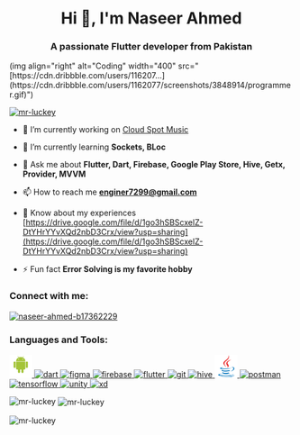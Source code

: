 <h1 align="center">Hi 👋, I'm Naseer Ahmed</h1>
<h3 align="center">A passionate Flutter developer from Pakistan</h3>
(img align="right" alt="Coding" width="400" src="[https://cdn.dribbble.com/users/116207...](https://cdn.dribbble.com/users/1162077/screenshots/3848914/programmer.gif)")

<p align="left"> <a href="https://github.com/ryo-ma/github-profile-trophy"><img src="https://github-profile-trophy.vercel.app/?username=mr-luckey" alt="mr-luckey" /></a> </p>

- 🔭 I’m currently working on [Cloud Spot Music](https://play.google.com/store/apps/details?id=com.appware.cloudSpot)

- 🌱 I’m currently learning **Sockets, BLoc**

- 💬 Ask me about **Flutter, Dart, Firebase, Google Play Store, Hive, Getx, Provider, MVVM**

- 📫 How to reach me **enginer7299@gmail.com**

- 📄 Know about my experiences [https://drive.google.com/file/d/1go3hSBScxelZ-DtYHrYYvXQd2nbD3Crx/view?usp=sharing](https://drive.google.com/file/d/1go3hSBScxelZ-DtYHrYYvXQd2nbD3Crx/view?usp=sharing)

- ⚡ Fun fact **Error Solving is my favorite hobby**

<h3 align="left">Connect with me:</h3>
<p align="left">
<a href="https://linkedin.com/in/naseer-ahmed-b17362229" target="blank"><img align="center" src="https://raw.githubusercontent.com/rahuldkjain/github-profile-readme-generator/master/src/images/icons/Social/linked-in-alt.svg" alt="naseer-ahmed-b17362229" height="30" width="40" /></a>
</p>

<h3 align="left">Languages and Tools:</h3>
<p align="left"> <a href="https://developer.android.com" target="_blank" rel="noreferrer"> <img src="https://raw.githubusercontent.com/devicons/devicon/master/icons/android/android-original-wordmark.svg" alt="android" width="40" height="40"/> </a> <a href="https://dart.dev" target="_blank" rel="noreferrer"> <img src="https://www.vectorlogo.zone/logos/dartlang/dartlang-icon.svg" alt="dart" width="40" height="40"/> </a> <a href="https://www.figma.com/" target="_blank" rel="noreferrer"> <img src="https://www.vectorlogo.zone/logos/figma/figma-icon.svg" alt="figma" width="40" height="40"/> </a> <a href="https://firebase.google.com/" target="_blank" rel="noreferrer"> <img src="https://www.vectorlogo.zone/logos/firebase/firebase-icon.svg" alt="firebase" width="40" height="40"/> </a> <a href="https://flutter.dev" target="_blank" rel="noreferrer"> <img src="https://www.vectorlogo.zone/logos/flutterio/flutterio-icon.svg" alt="flutter" width="40" height="40"/> </a> <a href="https://git-scm.com/" target="_blank" rel="noreferrer"> <img src="https://www.vectorlogo.zone/logos/git-scm/git-scm-icon.svg" alt="git" width="40" height="40"/> </a> <a href="https://hive.apache.org/" target="_blank" rel="noreferrer"> <img src="https://www.vectorlogo.zone/logos/apache_hive/apache_hive-icon.svg" alt="hive" width="40" height="40"/> </a> <a href="https://www.java.com" target="_blank" rel="noreferrer"> <img src="https://raw.githubusercontent.com/devicons/devicon/master/icons/java/java-original.svg" alt="java" width="40" height="40"/> </a> <a href="https://postman.com" target="_blank" rel="noreferrer"> <img src="https://www.vectorlogo.zone/logos/getpostman/getpostman-icon.svg" alt="postman" width="40" height="40"/> </a> <a href="https://www.tensorflow.org" target="_blank" rel="noreferrer"> <img src="https://www.vectorlogo.zone/logos/tensorflow/tensorflow-icon.svg" alt="tensorflow" width="40" height="40"/> </a> <a href="https://unity.com/" target="_blank" rel="noreferrer"> <img src="https://www.vectorlogo.zone/logos/unity3d/unity3d-icon.svg" alt="unity" width="40" height="40"/> </a> <a href="https://www.adobe.com/products/xd.html" target="_blank" rel="noreferrer"> <img src="https://cdn.worldvectorlogo.com/logos/adobe-xd.svg" alt="xd" width="40" height="40"/> </a> </p>

<p><img align="left" src="https://github-readme-stats.vercel.app/api/top-langs?username=mr-luckey&show_icons=true&locale=en&layout=compact" alt="mr-luckey" /></p>

<p>&nbsp;<img align="center" src="https://github-readme-stats.vercel.app/api?username=mr-luckey&show_icons=true&locale=en" alt="mr-luckey" /></p>

<p><img align="center" src="https://github-readme-streak-stats.herokuapp.com/?user=mr-luckey&" alt="mr-luckey" /></p>
